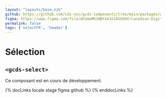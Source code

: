 ```yaml
---
layout: "layouts/base.njk"
github: https://github.com/cds-snc/gcds-components/tree/main/packages/web/src/components/gcds-select
figma: https://www.figma.com/file/mh2maMG2NBtk41k1O1UGHV/Canadian-Digital-Service%E2%80%A8---GC-Design-System?node-id=856%3A2826&t=ciEmm7GYyGAY73zZ-0
permalink: false
tags: ['selectFR', 'header']
---
```


<h1 class="mb-0">Sélection</h1>
<h2 class="mt-0 mb-400"><code>&lt;gcds-select&gt;</code></h2>

Ce composant est en cours de développement.

{% docLinks locale stage figma github %}
{% enddocLinks %}

<br/>
